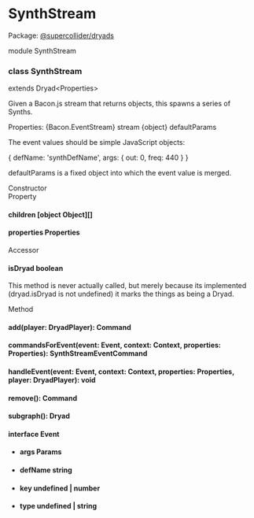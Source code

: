 # SynthStream
Package: <a href="#/packages/dryads/api">@supercollider/dryads</a>

<div class="module"><span class="token keyword">module</span> SynthStream<div class="module-child entity-box"><div class="Class"><h3 class="class-header" id="SynthStream"><span class="token keyword">class</span> <span class="class">SynthStream</span></h3><span class="token keyword">extends</span> <span class="type reference">Dryad&lt;<span class="type reference">Properties</span>&gt;</span><p class="short-text">Given a Bacon.js stream that returns objects, this spawns a series of Synths.</p><p class="">Properties:
 {Bacon.EventStream} stream
 {object} defaultParams

The event values should be simple JavaScript objects:

{
  defName: 'synthDefName',
  args: {
    out: 0,
    freq: 440
  }
}

defaultParams is a fixed object into which the event value is merged.
</p><div class="section-heading">Constructor</div><div class="class-member"></div><div class="section-heading">Property</div><div class="class-member"><h4 id="children"><span class="token property">children</span> <span class="type ">[object Object]</span>[]</h4></div><div class="class-member"><h4 id="properties"><span class="token property">properties</span> <span class="type reference">Properties</span></h4></div><div class="section-heading">Accessor</div><div class="class-member"><h4 id="isDryad"><span class="token property">isDryad</span> <span class="type token entity">boolean</span></h4><p class="short-text">This method is never actually called, but merely because its implemented
(dryad.isDryad is not undefined) it marks the things as being a Dryad.</p></div><div class="section-heading">Method</div><div class="class-member"><h4 id="add"><span class="token function">add</span>(<span class="nowrap">player: <span class="type reference">DryadPlayer</span></span>): <span class="type reference">Command</span></h4></div><div class="class-member"></div><div class="class-member"></div><div class="class-member"><h4 id="commandsForEvent"><span class="token function">commandsForEvent</span>(<span class="nowrap">event: <span class="type reference">Event</span></span>, <span class="nowrap">context: <span class="type reference">Context</span></span>, <span class="nowrap">properties: <span class="type reference">Properties</span></span>): <span class="type reference">SynthStreamEventCommand</span></h4></div><div class="class-member"></div><div class="class-member"><h4 id="handleEvent"><span class="token function">handleEvent</span>(<span class="nowrap">event: <span class="type reference">Event</span></span>, <span class="nowrap">context: <span class="type reference">Context</span></span>, <span class="nowrap">properties: <span class="type reference">Properties</span></span>, <span class="nowrap">player: <span class="type reference">DryadPlayer</span></span>): <span class="type token entity">void</span></h4></div><div class="class-member"></div><div class="class-member"></div><div class="class-member"><h4 id="remove"><span class="token function">remove</span>(): <span class="type reference">Command</span></h4></div><div class="class-member"></div><div class="class-member"><h4 id="subgraph"><span class="token function">subgraph</span>(): <span class="type reference">Dryad</span></h4></div><div class="class-member"></div><div class="class-member"></div></div></div><div class="module-child entity-box"><div class="Interface"><h4 id="Event"><span class="token keyword">interface</span> Event</h4><ul class="no-dot"><li><h4 id="args"><span class="token property">args</span> <span class="type reference">Params</span></h4></li><li><h4 id="defName"><span class="token property">defName</span> <span class="type token entity">string</span></h4></li><li><h4 id="key"><span class="token property">key</span> <span class="type "><span class="type token entity">undefined</span> | <span class="type token entity">number</span></span></h4></li><li><h4 id="type"><span class="token property">type</span> <span class="type "><span class="type token entity">undefined</span> | <span class="type token entity">string</span></span></h4></li></ul></div></div></div>
